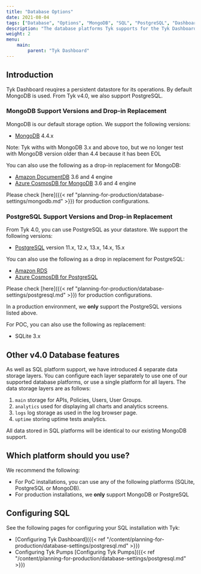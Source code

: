 ```yaml
---
title: "Database Options"
date: 2021-08-04
tags: ["Database", "Options", "MongoDB", "SQL", "PostgreSQL", "Dashboard"]
description: "The database platforms Tyk supports for the Tyk Dashboard"
weight: 2
menu: 
    main:
        parent: "Tyk Dashboard"
---
```


## Introduction
Tyk Dashboard reuqires a persistent datastore for its operations. By default MongoDB is used. From Tyk v4.0, we also support PostgreSQL. 

### MongoDB Support Versions and Drop-in Replacement
MongoDB is our default storage option. We support the following versions:
* [MongoDB](https://www.mongodb.com) 4.4.x

Note: Tyk withs with MongoDB 3.x and above too, but we no longer test with MongoDB version older than 4.4 because it has been EOL

You can also use the following as a drop-in replacement for MongoDB:
* [Amazon DocumentDB](https://aws.amazon.com/documentdb/) 3.6 and 4 engine
* [Azure CosmosDB for MongoDB](https://learn.microsoft.com/en-us/azure/cosmos-db/mongodb/introduction) 3.6 and 4 engine

Please check [here]({{< ref "planning-for-production/database-settings/mongodb.md" >}}) for production configurations.

### PostgreSQL Support Versions and Drop-in Replacement
From Tyk 4.0, you can use PostgreSQL as your datastore. We support the following versions:
* [PostgreSQL](https://www.postgresql.org) version 11.x, 12.x, 13.x, 14.x, 15.x

You can also use the following as a drop in replacement for PostgreSQL:
* [Amazon RDS](https://aws.amazon.com/rds/)
* [Azure CosmosDB for PostgreSQL](https://learn.microsoft.com/en-us/azure/cosmos-db/postgresql/introduction)

Please check [here]({{< ref "planning-for-production/database-settings/postgresql.md" >}}) for production configurations.

In a production environment, we **only** support the PostgreSQL versions listed above.

For POC, you can also use the following as replacement:
* SQLite 3.x

## Other v4.0 Database features

As well as SQL platform support, we have introduced 4 separate data storage layers. You can configure each layer separately to use one of our supported database platforms, or use a single platform for all layers. The data storage layers are as follows:
1. `main` storage for APIs, Policies, Users, User Groups.
2. `analytics` used for displaying all charts and analytics screens.
3. `logs` log storage as used in the log browser page.
4. `uptime` storing uptime tests analytics.

All data stored in SQL platforms will be identical to our existing MongoDB support.

## Which platform should you use?

We recommend the following:

* For PoC installations, you can use any of the following platforms (SQLite, PostgreSQL or MongoDB).
* For production installations, we **only** support MongoDB or PostgreSQL

## Configuring SQL

See the following pages for configuring your SQL installation with Tyk:

* [Configuring Tyk Dashboard]({{< ref "/content/planning-for-production/database-settings/postgresql.md" >}})
* Configuring Tyk Pumps [Configuring Tyk Pumps]({{< ref "/content/planning-for-production/database-settings/postgresql.md" >}})
